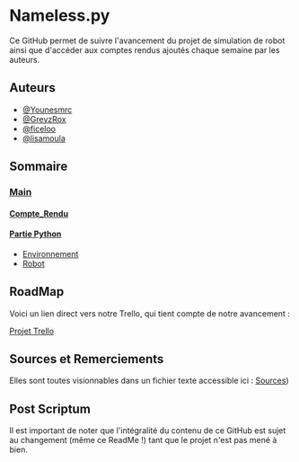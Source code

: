 # Nameless.py 
Ce GitHub permet de suivre l'avancement du projet de simulation de robot ainsi que d'accéder aux comptes rendus ajoutés chaque semaine par les auteurs.

## Auteurs

- [@Younesmrc](https://github.com/Younesmrc)
- [@GreyzRox](https://github.com/GreyzRox)
- [@ficeloo](https://github.com/ficeloo)
- [@lisamoula](https://github.com/lisamoula)

## Sommaire

### [Main](https://github.com/Younesmrc/Projet--LU2IN013-/tree/main)
#### [Compte_Rendu](https://github.com/Younesmrc/Projet--LU2IN013-/tree/main/Compte_Rendu)

#### [Partie Python](https://github.com/Younesmrc/Projet--LU2IN013-/tree/main/Main%20Python)
- [Environnement](https://github.com/Younesmrc/Projet--LU2IN013-/tree/main/Main%20Python/Environnement)
- [Robot](https://github.com/Younesmrc/Projet--LU2IN013-/tree/main/Main%20Python/Robot)

## RoadMap

Voici un lien direct vers notre Trello, qui tient compte de notre avancement :

[Projet Trello](https://trello.com/b/HxLaeJRG/lu2in013-projet)

## Sources et Remerciements
Elles sont toutes visionnables dans un fichier texte accessible ici : [Sources](https://github.com/Younesmrc/Projet--LU2IN013-/blob/main/Divers/source.txt))
 
## Post Scriptum

Il est important de noter que l'intégralité du contenu de ce GitHub est sujet au changement (même ce ReadMe !) tant que le projet n'est pas mené à bien.







